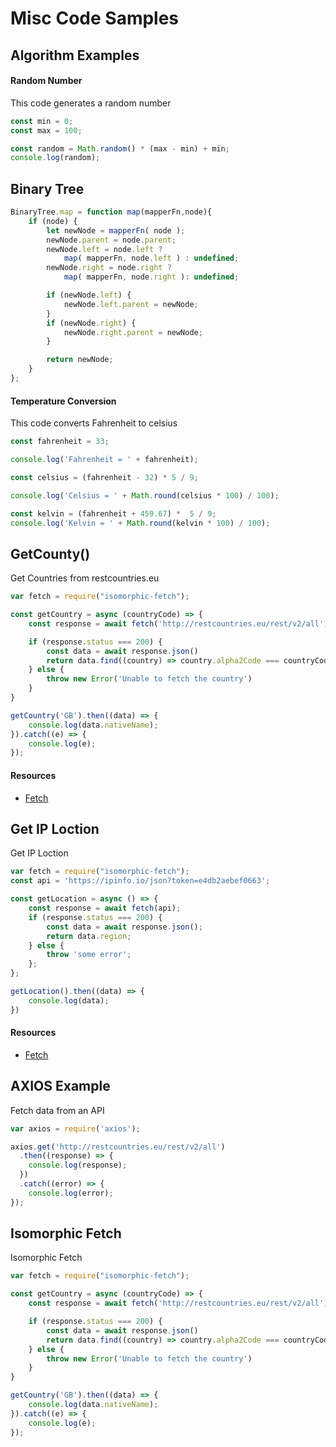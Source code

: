 # Misc Code Samples

## Algorithm Examples

#### Random Number

This code generates a random number  

```javascript
const min = 0;
const max = 100;

const random = Math.random() * (max - min) + min;
console.log(random);
```

## Binary Tree

```javascript
BinaryTree.map = function map(mapperFn,node){
    if (node) {
        let newNode = mapperFn( node );
        newNode.parent = node.parent;
        newNode.left = node.left ?
            map( mapperFn, node.left ) : undefined;
        newNode.right = node.right ?
            map( mapperFn, node.right ): undefined;

        if (newNode.left) {
            newNode.left.parent = newNode;
        }
        if (newNode.right) {
            newNode.right.parent = newNode;
        }

        return newNode;
    }
};
```

#### Temperature Conversion

This code converts Fahrenheit to celsius  

```javascript
const fahrenheit = 33;

console.log('Fahrenheit = ' + fahrenheit);

const celsius = (fahrenheit - 32) * 5 / 9;

console.log('Celsius = ' + Math.round(celsius * 100) / 100);

const kelvin = (fahrenheit + 459.67) *  5 / 9;
console.log('Kelvin = ' + Math.round(kelvin * 100) / 100);
```

## GetCounty()

Get Countries from restcountries.eu
```javascript
var fetch = require("isomorphic-fetch");

const getCountry = async (countryCode) => {
    const response = await fetch('http://restcountries.eu/rest/v2/all')

    if (response.status === 200) {
        const data = await response.json()
        return data.find((country) => country.alpha2Code === countryCode)
    } else {
        throw new Error('Unable to fetch the country')
    }
}

getCountry('GB').then((data) => {
    console.log(data.nativeName);
}).catch((e) => {
    console.log(e); 
});
```
#### Resources
-   [Fetch](https://developer.mozilla.org/en-US/docs/Web/API/Fetch_API)

## Get IP Loction

Get IP Loction
```javascript
var fetch = require("isomorphic-fetch");
const api = 'https://ipinfo.io/json?token=e4db2aebef0663';

const getLocation = async () => {
    const response = await fetch(api);
    if (response.status === 200) {
        const data = await response.json();
        return data.region;
    } else {
        throw 'some error';
    };
};

getLocation().then((data) => {
    console.log(data);
})
```
#### Resources
-   [Fetch](https://developer.mozilla.org/en-US/docs/Web/API/Fetch_API)

## AXIOS Example

Fetch data from an API

```javascript
var axios = require('axios');

axios.get('http://restcountries.eu/rest/v2/all')
  .then((response) => {
    console.log(response);
  })
  .catch((error) => {
    console.log(error);
});
```

## Isomorphic Fetch

Isomorphic Fetch

```javascript
var fetch = require("isomorphic-fetch");

const getCountry = async (countryCode) => {
    const response = await fetch('http://restcountries.eu/rest/v2/all')

    if (response.status === 200) {
        const data = await response.json()
        return data.find((country) => country.alpha2Code === countryCode)
    } else {
        throw new Error('Unable to fetch the country')
    }
}

getCountry('GB').then((data) => {
    console.log(data.nativeName);
}).catch((e) => {
    console.log(e); 
});
```